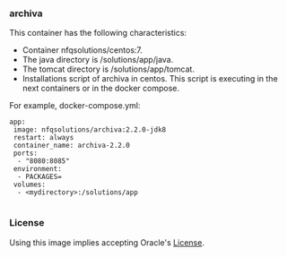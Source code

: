 ### archiva

This container has the following characteristics:
- Container nfqsolutions/centos:7.
- The java directory is /solutions/app/java.
- The tomcat directory is /solutions/app/tomcat.
- Installations script of archiva in centos. This script is executing in the next containers or in the docker compose.

For example, docker-compose.yml:
```
app:
 image: nfqsolutions/archiva:2.2.0-jdk8
 restart: always
 container_name: archiva-2.2.0
 ports:
  - "8080:8085"
 environment:
  - PACKAGES=
 volumes:
  - <mydirectory>:/solutions/app
 
```


### License

Using this image implies accepting Oracle's [License](http://www.oracle.com/technetwork/java/javase/terms/license/index.html).